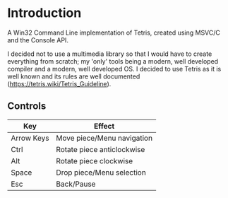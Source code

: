 # Introduction
A Win32 Command Line implementation of Tetris, created using MSVC/C and the Console API.

I decided not to use a multimedia library so that I would have to create everything from scratch; my 'only' tools being a modern, well developed compiler and a modern, well developed OS. I decided to use Tetris as it is well known and its rules are well documented (https://tetris.wiki/Tetris_Guideline).


## Controls
Key        |Effect
-----------|-----------
Arrow Keys | Move piece/Menu navigation
Ctrl | Rotate piece anticlockwise 
Alt | Rotate piece clockwise
Space | Drop piece/Menu selection
Esc | Back/Pause
